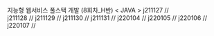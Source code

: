 지능형 웹서비스 풀스택 개발 (8회차_H반)
< JAVA > 
j211127 //  
j211128 // 
j211129 // 
j211130 //
j211131 // 
j220104 //
j220105 //
j220106 //
j220107 // 
